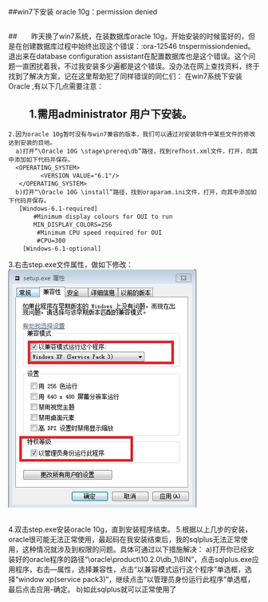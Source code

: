 ##win7下安装 oracle 10g：permission denied


##
##　　昨天换了win7系统，在装数据库oracle 10g，开始安装的时候蛮好的，但是在创建数据库过程中始终出现这个错误：:ora-12546 tnspermissiondenied。退出来在database configuration assistant在配置数据库也是这个错误。这个问题一直困扰着我，不过我安装多少遍都是这个错误。没办法在网上查找资料，终于找到了解决方案，记在这里帮助犯了同样错误的同仁们：
     在win7系统下安装Oracle ,有以下几点需要注意：


##
##  　　1.需用administrator 用户下安装。
    2.因为oracle 10g暂时没有与win7兼容的版本，我们可以通过对安装软件中某些文件的修改达到安装的目地。
      a)打开“\Oracle 10G \stage\prereq\db”路径，找到refhost.xml文件，打开，向其中添加如下代码并保存。
      <OPERATING_SYSTEM>
             <VERSION VALUE="6.1"/>
       </OPERATING_SYSTEM>
      b)打开“\Oracle 10G \install”路径，找到oraparam.ini文件，打开，向其中添加如下代码并保存。
       [Windows-6.1-required]
           #Minimum display colours for OUI to run
           MIN_DISPLAY_COLORS=256
            #Minimum CPU speed required for OUI
            #CPU=300
        [Windows-6.1-optional]
3.右击step.exe文件属性，做如下修改：
 ![Alt text](../md/img/1363483939_5090.jpg)


##
##


##
##
4.双击step.exe安装oracle 10g，直到安装程序结束。
5.根据以上几步的安装，oracle很可能无法正常使用，最起码在我安装结束后，我的sqlplus无法正常使用，这种情况就涉及到权限的问题。具体可通过以下措施解决：
a)打开你已经安装好的oracle程序的路径“\oracle\product\10.2.0\db_1\BIN”，点击sqlplus.exe应用程序，右击—属性，选择兼容性，点击“以兼容模式运行这个程序”单选框，选择“window xp(service pack3)”，继续点击“以管理员身份运行此程序”单选框，最后点击应用-确定。
b)如此sqlplus就可以正常使用了


##
##

